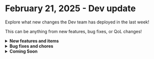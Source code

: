 # February 21, 2025 - Dev update

Explore what new changes the Dev team has deployed in the last week!

This can be anything from new features, bug fixes, or QoL changes!

<details>

<summary><strong>New features and items</strong></summary>

* **Support Access**\
  Allows users to enable/disable Rewst staff write access to their organization
* **Custom Integration Pre-Processing**\
  Removed the “vacuum” step in Custom Integration integrations to optimize performance.
* **Move Custom Integration Actions Between Categories**\
  Allows Custom Integration Actions to be reorganized under different Marketplace categories.
* **App Builder Element Name UI/UX Improvements**\
  Improved the user interface for naming elements within apps.
* **Performance improvements** \
  By moving certain elements of the workflow execution “conductor” into dedicated tables, we reduce row sizes in the WorkflowExecution table, improve performance, and make it easier to query data. These changes aim to enhance scalability and reduce locking overhead for faster workflow processing.
* **Easier Time-Saved Management**\
  Made the “Time Saved” field simpler to view and edit in the Workflows page.
* **Defang/Refang Jinja Filters**\
  Enhanced security workflows with the ability to automatically obfuscate (“defang”) or restore (“refang”) data as needed.
* **SynnexAu Integration Update**\
  Repointed the base URL to the updated production endpoint, ensuring more reliable connectivity.
* **Public Crates API**\
  Introduced a new Public Crates API and supporting fields to pave the way for publicly shareable crates.

</details>

<details>

<summary><strong>Bug fixes and chores</strong></summary>

* **Data Source & Table Columns**\
  Fixed issues with missing or mismatched column definitions that could cause data errors in apps.
* **Page Builder & Forms**\
  Addressed infinite recursion in linked node properties, corrected dropdown and regex handling, and improved error messaging for required fields and file uploads.
* **Sub-Org Marketplace Access**\
  Ensured that sub-org users have proper access to CI v2 actions while preventing overly long descriptions from causing UI breakage.
* **Action Dialog Data**\
  Confirmed dialogs always retrieve the latest data when confirming actions.
* **Crate Exports & Replication**\
  Fixed token-related errors and ensured triggers, completion handlers, and maturity links are all included in exported crates.
* **Google Workspace & Other Integrations**\
  Improved error handling for empty result sets and enforced required fields for various third-party integrations.
* **Pagination & Filtering**\
  Corrected totalCount calculations for more accurate pagination and allowed additional filtering options in workflow executions.
* **Support Access & App Builder**\
  Tightened support access checks so only authorized users or roles can request assistance, and improved re-render logic, domain-based logout, and chart displays in App Builder.
* **DevOps & Backport Workflows**\
  Refined automated processes for backporting changes to QA branches, ensuring consistent release management and clearer PR labeling.
* **Engine Configuration & Logging**\
  Increased retry/backoff factors for more robust error recovery and introduced structured (JSON) logging in non-local environments, with text logs for local development.
* **Integration Aliasing & Default Values**\
  Improved how custom integrations export, adding aliasing and default value extraction for CI v2 actions.
* **Dependency Updates**\
  Removed certain TailwindCSS preflight settings, temporarily downgraded versions to fix styling issues, and updated several libraries (e.g., cookies-next, deepmerge, export-to-csv, axios) for security and performance.

</details>

<details>

<summary><strong>Coming Soon</strong></summary>

* Generic GraphQL Request Action to the Rewst Integration
* Granular forms permissions
* SyncMonkey integration
* Support Access logs
* Workflow executions dashboard widget

</details>
